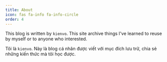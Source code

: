 ```yaml
---
title: About
icon: fas fa-info fa-info-circle
order: 4
---
```


This blog is written by `kienvo`. This site archive things I've learned to reuse by myself or to anyone who interested.

Tôi là `kienvo`. Này là blog cá nhân được viết với mục đích lưu trữ, chia sẻ những kiến thức mà tôi học được.
